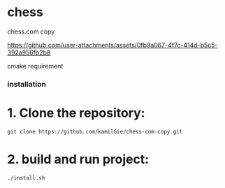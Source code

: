 
# chess
chess.com copy

https://github.com/user-attachments/assets/0fb9a067-4f7c-414d-b5c5-392a956fb2b8


cmake requirement

### installation

# 1. Clone the repository:


    git clone https://github.com/kamilGie/chess-com-copy.git


# 2. build and run project:

    ./install.sh






